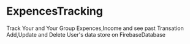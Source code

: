 # ExpencesTracking
Track Your and Your Group Expences,Income and see past Transation
Add,Update and Delete
User's data store on FirebaseDatabase

